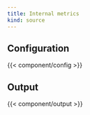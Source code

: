 ```yaml
---
title: Internal metrics
kind: source
---
```


## Configuration

{{< component/config >}}

## Output

{{< component/output >}}
